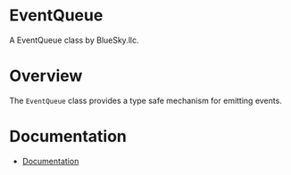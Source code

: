 # EventQueue

A EventQueue class by BlueSky.llc.

# Overview

The `EventQueue` class provides a type safe mechanism for emitting events.

# Documentation

- [Documentation](https://bluesky-llc.github.io/open-source/modules/EventQueue.html)
